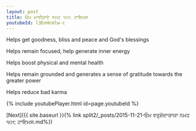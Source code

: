 ```yaml
---
layout: post
title: ਓਮ ਮਾਰੀਚਾਏ ਨਮਹ ੧੦੮ ਟਾਇਮਸ
youtubeId: l3EnHcmlw-c
---
```

 
 
Helps get goodness, bliss and peace and God's blessings
 
Helps remain focused, help generate inner energy 
 
Helps boost physical and mental health 
 
Helps remain grounded and generates a sense of gratitude towards the greater power 
 
Helps reduce bad karma
 
 
 
 


{% include youtubePlayer.html id=page.youtubeId %}
 
[Next]({{ site.baseurl }}{% link  split2/_posts/2015-11-21-ਓਮ ਵਰੁਸ਼ੋਦਾਰਾਯਾ ਨਮਹ ੧੦੮ ਟਾਇਮਸ.md%})
 
